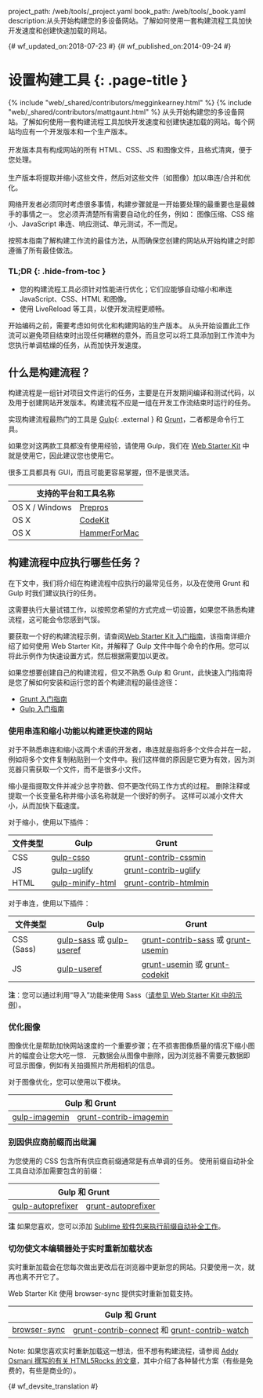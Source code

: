 project_path: /web/tools/_project.yaml
book_path: /web/tools/_book.yaml
description:从头开始构建您的多设备网站。了解如何使用一套构建流程工具加快开发速度和创建快速加载的网站。

{# wf_updated_on:2018-07-23 #}
{# wf_published_on:2014-09-24 #}

# 设置构建工具 {: .page-title }

{% include "web/_shared/contributors/megginkearney.html" %}
{% include "web/_shared/contributors/mattgaunt.html" %}
从头开始构建您的多设备网站。了解如何使用一套构建流程工具加快开发速度和创建快速加载的网站。每个网站均应有一个开发版本和一个生产版本。<br /><br />开发版本具有构成网站的所有 HTML、CSS、JS 和图像文件，且格式清爽，便于您处理。<br /><br />生产版本将提取并缩小这些文件，然后对这些文件（如图像）加以串连/合并和优化。

网络开发者必须同时考虑很多事情，构建步骤就是一开始要处理的最重要也是最棘手的事情之一。
您必须弄清楚所有需要自动化的任务，例如：
图像压缩、CSS 缩小、JavaScript 串连、响应测试、单元测试，不一而足。



按照本指南了解构建工作流的最佳方法，从而确保您创建的网站从开始构建之时即遵循了所有最佳做法。




### TL;DR {: .hide-from-toc }
- 您的构建流程工具必须针对性能进行优化；它们应能够自动缩小和串连 JavaScript、CSS、HTML 和图像。
- 使用 LiveReload 等工具，以使开发流程更顺畅。


开始编码之前，需要考虑如何优化和构建网站的生产版本。
从头开始设置此工作流可以避免项目结束时出现任何糟糕的意外，而且您可以将工具添加到工作流中为您执行单调枯燥的任务，从而加快开发速度。




## 什么是构建流程？

构建流程是一组针对项目文件运行的任务，主要是在开发期间编译和测试代码，以及用于创建网站开发版本。构建流程不应是一组在开发工作流结束时运行的任务。


实现构建流程最热门的工具是 [Gulp](http://gulpjs.com/){: .external } 和 [Grunt](http://gruntjs.com/)，二者都是命令行工具。

如果您对这两款工具都没有使用经验，请使用 Gulp，我们在 [Web Starter Kit](/web/tools/starter-kit/) 中就是使用它，因此建议您也使用它。



很多工具都具有 GUI，而且可能更容易掌握，但不是很灵活。


<table class="responsive">
  <thead>
    <tr>
      <th colspan="2">支持的平台和工具名称</th>
    </tr>
  </thead>
  <tbody>
    <tr>
      <td data-th="Supported Platforms">OS X / Windows</td>
      <td data-th="Gulp"><a href="http://alphapixels.com/prepros/">Prepros</a></td>
    </tr>
    <tr>
      <td data-th="Supported Platforms">OS X</td>
      <td data-th="Gulp"><a href="https://incident57.com/codekit/">CodeKit</a></td>
    </tr>
    <tr>
      <td data-th="Supported Platforms">OS X</td>
      <td data-th="Gulp"><a href="http://hammerformac.com/">HammerForMac</a></td>
    </tr>
  </tbody>
</table>


## 构建流程中应执行哪些任务？

在下文中，我们将介绍在构建流程中应执行的最常见任务，以及在使用 Grunt 和 Gulp 时我们建议执行的任务。


这需要执行大量试错工作，以按照您希望的方式完成一切设置，如果您不熟悉构建流程，这可能会令您感到气馁。


要获取一个好的构建流程示例，请查阅[Web Starter Kit 入门指南](/web/fundamentals/getting-started/web-starter-kit/)，该指南详细介绍了如何使用 Web Starter Kit，并解释了 Gulp 文件中每个命令的作用。您可以将此示例作为快速设置方式，然后根据需要加以更改。


如果您想要创建自己的构建流程，但又不熟悉 Gulp 和 Grunt，此快速入门指南将是您了解如何安装和运行您的首个构建流程的最佳途径：



* [Grunt 入门指南](http://gruntjs.com/getting-started)
* [Gulp 入门指南](https://github.com/gulpjs/gulp/blob/master/docs/getting-started.md#getting-started)


### 使用串连和缩小功能以构建更快速的网站

对于不熟悉串连和缩小这两个术语的开发者，串连就是指将多个文件合并在一起，例如将多个文件复制粘贴到一个文件中。我们这样做的原因是它更为有效，因为浏览器只需获取一个文件，而不是很多小文件。


缩小是指提取文件并减少总字符数、但不更改代码工作方式的过程。
删除注释或提取一个长变量名称并缩小该名称就是一个很好的例子。
这样可以减小文件大小，从而加快下载速度。


对于缩小，使用以下插件：

<table>
  <thead>
    <tr>
      <th data-th="Type of File">文件类型</th>
      <th data-th="Gulp">Gulp</th>
      <th data-th="Grunt">Grunt</th>
    </tr>
  </thead>
  <tbody>
    <tr>
      <td data-th="Type of File">CSS</td>
      <td data-th="Gulp"><a href="https://github.com/ben-eb/gulp-csso">gulp-csso</a></td>
      <td data-th="Grunt"><a href="https://github.com/gruntjs/grunt-contrib-cssmin">grunt-contrib-cssmin</a></td>
    </tr>
    <tr>
      <td data-th="Type of File">JS</td>
      <td data-th="Gulp"><a href="https://github.com/terinjokes/gulp-uglify/">gulp-uglify</a></td>
      <td data-th="Grunt"><a href="https://github.com/gruntjs/grunt-contrib-uglify">grunt-contrib-uglify</a></td>
    </tr>
    <tr>
      <td data-th="Type of File">HTML</td>
      <td data-th="Gulp"><a href="https://www.npmjs.com/package/gulp-minify-html">gulp-minify-html</a></td>
      <td data-th="Grunt"><a href="https://github.com/gruntjs/grunt-contrib-htmlmin">grunt-contrib-htmlmin</a></td>
    </tr>
  </tbody>
</table>

对于串连，使用以下插件：

<table>
  <thead>
    <tr>
      <th data-th="Type of File">文件类型</th>
      <th data-th="Gulp">Gulp</th>
      <th data-th="Grunt">Grunt</th>
    </tr>
  </thead>
  <tbody>
    <tr>
      <td data-th="Type of File">CSS (Sass)</td>
      <td data-th="Gulp"><a href="https://github.com/dlmanning/gulp-sass">gulp-sass</a> 或 <a href="https://github.com/jonkemp/gulp-useref">gulp-useref</a></td>
      <td data-th="Grunt"><a href="https://github.com/gruntjs/grunt-contrib-sass">grunt-contrib-sass</a> 或 <a href="https://github.com/yeoman/grunt-usemin">grunt-usemin</a></td>
    </tr>
    <tr>
      <td data-th="Type of File">JS</td>
      <td data-th="Gulp"><a href="https://github.com/jonkemp/gulp-useref">gulp-useref</a></td>
      <td data-th="Grunt"><a href="https://github.com/yeoman/grunt-usemin">grunt-usemin</a> 或 <a href="https://github.com/fatso83/grunt-codekit">grunt-codekit</a></td>
    </tr>
  </tbody>
</table>

**注**：您可以通过利用“导入”功能来使用 Sass（[请参见 Web Starter Kit 中的示例](https://github.com/google/web-starter-kit/blob/master/app/styles/main.scss)）。


### 优化图像

图像优化是帮助加快网站速度的一个重要步骤；在不损害图像质量的情况下缩小图片的幅度会让您大吃一惊．
元数据会从图像中删除，因为浏览器不需要元数据即可显示图像，例如有关拍摄照片所用相机的信息。



对于图像优化，您可以使用以下模块。

<table class="responsive">
  <thead>
    <tr>
      <th colspan="2">Gulp 和 Grunt</th>
    </tr>
  </thead>
  <tbody>
    <tr>
      <td data-th="Gulp"><a href="https://github.com/sindresorhus/gulp-imagemin">gulp-imagemin</a></td>
      <td data-th="Grunt"><a href="https://github.com/gruntjs/grunt-contrib-imagemin">grunt-contrib-imagemin</a></td>
    </tr>
  </tbody>
</table>

### 别因供应商前缀而出纰漏

为您使用的 CSS 包含所有供应商前缀通常是有点单调的任务。
使用前缀自动补全工具自动添加需要包含的前缀：


<table class="responsive">
  <thead>
    <tr>
      <th colspan="2">Gulp 和 Grunt</th>
    </tr>
  </thead>
  <tbody>
    <tr>
      <td data-th="Gulp"><a href="https://github.com/sindresorhus/gulp-autoprefixer">gulp-autoprefixer</a></td>
      <td data-th="Grunt"><a href="https://github.com/nDmitry/grunt-autoprefixer">grunt-autoprefixer</a></td>
    </tr>
  </tbody>
</table>

**注**
如果您喜欢，您可以添加 [Sublime 软件包来执行前缀自动补全工作](/web/tools/setup/setup-editor#autoprefixer)。


### 切勿使文本编辑器处于实时重新加载状态

实时重新加载会在您每次做出更改后在浏览器中更新您的网站。只要使用一次，就再也离不开它了。


Web Starter Kit 使用 browser-sync 提供实时重新加载支持。

<table class="responsive">
  <thead>
    <tr>
      <th colspan="2">Gulp 和 Grunt</th>
    </tr>
  </thead>
  <tbody>
    <tr>
      <td data-th="Gulp"><a href="http://www.browsersync.io/docs/gulp/">browser-sync</a></td>
      <td data-th="Grunt"><a href="https://github.com/gruntjs/grunt-contrib-connect">grunt-contrib-connect</a> 和 <a href="https://github.com/gruntjs/grunt-contrib-watch">grunt-contrib-watch</a></td>
    </tr>
  </tbody>
</table>

Note: 如果您喜欢实时重新加载这一想法，但不想有构建流程，请参阅 [Addy Osmani 撰写的有关 HTML5Rocks 的文章](http://www.html5rocks.com/en/tutorials/tooling/synchronized-cross-device-testing/)，其中介绍了各种替代方案（有些是免费的，有些是商业的）。


{# wf_devsite_translation #}

